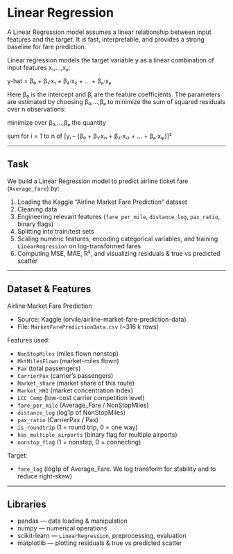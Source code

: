 # Linear Regression

A Linear Regression model assumes a linear relationship between input features and the target. It is fast, interpretable, and provides a strong baseline for fare prediction.

Linear regression models the target variable y as a linear combination of input features x₁,…,xₚ:

y-hat = β₀ + β₁·x₁ + β₂·x₂ + … + βₚ·xₚ

Here β₀ is the intercept and βⱼ are the feature coefficients. The parameters are estimated by choosing β₀,…,βₚ to minimize the sum of squared residuals over n observations:

minimize over β₀,…,βₚ the quantity

sum for i = 1 to n of [yᵢ – (β₀ + β₁·xᵢ₁ + β₂·xᵢ₂ + … + βₚ·xᵢₚ)]²

---

## Task

We build a Linear Regression model to predict airline ticket fare (`Average_Fare`) by:
1. Loading the Kaggle “Airline Market Fare Prediction” dataset  
2. Cleaning data
3. Engineering relevant features (`fare_per_mile`, `distance_log`, `pax_ratio`, binary flags)  
4. Splitting into train/test sets  
5. Scaling numeric features, encoding categorical variables, and training `LinearRegression` on log-transformed fares  
6. Computing MSE, MAE, R², and visualizing residuals & true vs predicted scatter  

---

## Dataset & Features

Airline Market Fare Prediction  
- Source: Kaggle (orvile/airline-market-fare-prediction-data)  
- File: `MarketFarePredictionData.csv` (~316 k rows)  

Features used:  
- `NonStopMiles` (miles flown nonstop)  
- `MktMilesFlown` (market-miles flown)  
- `Pax` (total passengers)  
- `CarrierPax` (carrier’s passengers)  
- `Market_share` (market share of this route)  
- `Market_HHI` (market concentration index)  
- `LCC_Comp` (low-cost carrier competition level)  
- `fare_per_mile` (Average_Fare / NonStopMiles)  
- `distance_log` (log1p of NonStopMiles)  
- `pax_ratio` (CarrierPax / Pax)  
- `is_roundtrip` (1 = round trip, 0 = one way)  
- `has_multiple_airports` (binary flag for multiple airports)  
- `nonstop_flag` (1 = nonstop, 0 = connecting)  

Target:  
- `fare_log` (log1p of Average_Fare. We log transform for stability and to reduce right-skew)  

---

## Libraries  
- pandas — data loading & manipulation  
- numpy — numerical operations  
- scikit-learn — `LinearRegression`, preprocessing, evaluation  
- matplotlib — plotting residuals & true vs predicted scatter
